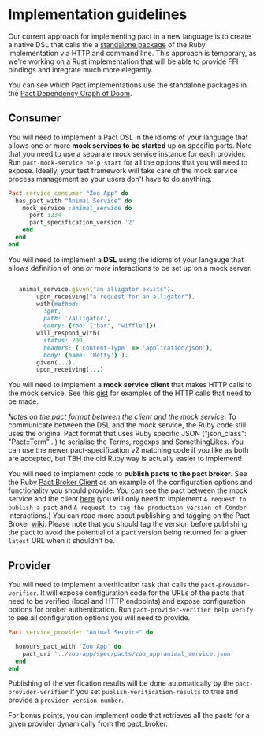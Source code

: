 # Implementation guidelines

Our current approach for implementing pact in a new language is to create a native DSL that calls the a [standalone package][pact-ruby-standalone] of the Ruby implementation via HTTP and command line. This approach is temporary, as we're working on a Rust implementation that will be able to provide FFI bindings and integrate much more elegantly.

You can see which Pact implementations use the standalone packages in the [Pact Dependency Graph of Doom][dependency-graph].

## Consumer

You will need to implement a Pact DSL in the idioms of your language that allows one or more **mock services to be started** up on specific ports. Note that you need to use a separate mock service instance for each provider. Run `pact-mock-service help start` for all the options that you will need to expose. Ideally, your test framework will take care of the mock service process management so your users don't have to do anything.

```ruby
Pact.service_consumer "Zoo App" do
  has_pact_with "Animal Service" do
    mock_service :animal_service do
      port 1234
      pact_specification_version '2'
    end
  end
end

```

You will need to implement a **DSL** using the idioms of your langauge that allows definition of one _or more_ interactions to be set up on a mock server.

```ruby

   animal_service.given("an alligator exists").
        upon_receiving("a request for an alligator").
        with(method: 
          :get, 
          path: '/alligator', 
          query: {foo: ["bar", "wiffle"]}).
        will_respond_with(
          status: 200,
          headers: {'Content-Type' => 'application/json'},
          body: {name: 'Betty'} ).
        given(...).
        upon_receiving(...)
```

You will need to implement a **mock service client** that makes HTTP calls to the mock service. See this [gist](https://gist.github.com/bethesque/9d81f21d6f77650811f4) for examples of the HTTP calls that need to be made.

*Notes on the pact format between the client and the mock service*: To communicate between the DSL and the mock service, the Ruby code still uses the original Pact format that uses Ruby specific JSON ("json_class": "Pact::Term"...) to serialise the Terms, regexps and SomethingLikes. You can use the newer pact-specification v2 matching code if you like as both are accepted, but TBH the old Ruby way is actually easier to implement!

You will need to implement code to **publish pacts to the pact broker**. See the Ruby [Pact Broker Client][pact-broker-client] as an example of the configuration options and functionality you should provide. You can see the pact between the mock service and the client [here][pact-broker-pact-docs] (you will only need to implement `A request to publish a pact` and `A request to tag the production version of Condor` interactions.)
You can read more about publishing and tagging on the Pact Broker [wiki][pact-broker-wiki].
Please note that you should tag the version before publishing the pact to avoid the potential of a pact version being returned for a given `latest` URL when it shouldn't be.

## Provider

You will need to implement a verification task that calls the `pact-provider-verifier`. It will expose configuration code for the URLs of the pacts that need to be verified (local and HTTP endpoints) and expose configuration options for broker authentication. Run `pact-provider-verifier help verify` to see all configuration options you will need to provide.

```ruby
Pact.service_provider "Animal Service" do

  honours_pact_with 'Zoo App' do
    pact_uri '../zoo-app/spec/pacts/zoo_app-animal_service.json'
  end
end
```

Publishing of the verification results will be done automatically by the `pact-provider-verifier` if you set `publish-verification-results` to true and provide a `provider version number`.

For bonus points, you can implement code that retrieves all the pacts for a given provider dynamically from the pact_broker.

[pact-ruby-standalone]: https://github.com/pact-foundation/pact-ruby-standalone
[dependency-graph]: https://github.com/pact-foundation/README/blob/master/dependency_graph.md
[pact-broker-client]: https://github.com/pact-foundation/pact_broker-client
[pact-broker-pact-docs]: https://github.com/pact-foundation/pact_broker-client/blob/master/doc/markdown/Pact%20Broker%20Client%20-%20Pact%20Broker.md
[pact-broker-wiki]: https://github.com/pact-foundation/pact_broker/wiki
